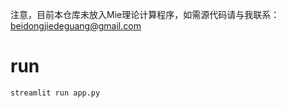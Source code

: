 注意，目前本仓库未放入Mie理论计算程序，如需源代码请与我联系：beidongjiedeguang@gmail.com

# run

```bash
streamlit run app.py
```

